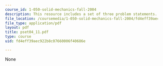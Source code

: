 ```yaml
---
course_id: 1-050-solid-mechanics-fall-2004
description: This resource includes a set of three problem statements.
file_location: /coursemedia/1-050-solid-mechanics-fall-2004/fd4eff39aec922b8c07660006f40686e_pset04_11.pdf
file_type: application/pdf
layout: pdf
title: pset04_11.pdf
type: course
uid: fd4eff39aec922b8c07660006f40686e

---
```

None